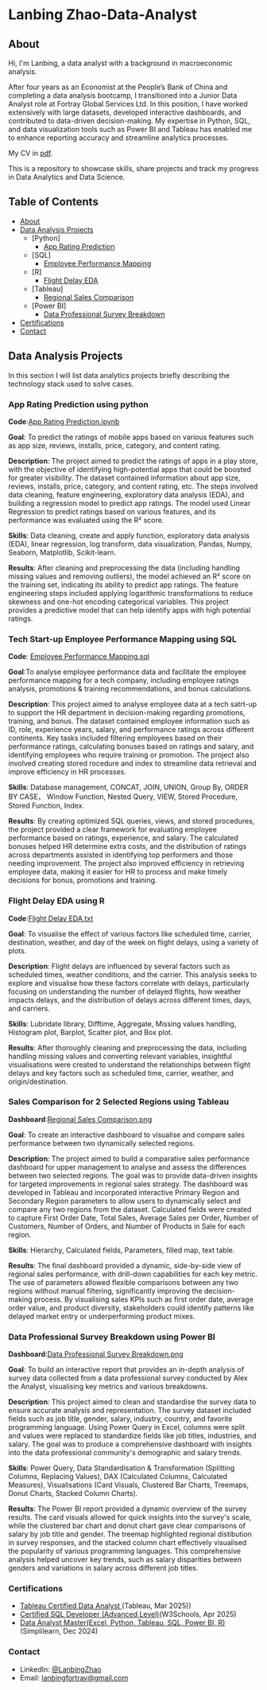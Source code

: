 # Lanbing Zhao-Data-Analyst
## About
Hi, I'm Lanbing, a data analyst with a background in macroeconomic analysis. <br>

After four years as an Economist at the People’s Bank of China and completing a data analysis bootcamp, I transitioned into a Junior Data Analyst role at Fortray Global Services Ltd. In this position, I have worked extensively with large datasets, developed interactive dashboards, and contributed to data-driven decision-making. My expertise in Python, SQL, and data visualization tools such as Power BI and Tableau has enabled me to enhance reporting accuracy and streamline analytics processes.<br> 

My CV in [pdf](https://github.com/zhaoycy/Portfolio-Projects/blob/main/Lanbing%20Zhao%20-%20CV%20-%20Data%20Analyst.pdf).<br>

This is a repository to showcase skills, share projects and track my progress in Data Analytics and Data Science.<br>

## Table of Contents
- [About](#about)
- [Data Analysis Projects](#data-analysis-projects)
  - [Python]
    - [App Rating Prediction](#app-rating-prediction-using-python)
  - [SQL]
    - [Employee Performance Mapping](#Tech-Start-up-Employee-Performance-Mapping-using-SQL)
  - [R]
    - [Flight Delay EDA](#Flight-Delay-EDA-using-R)
  - [Tableau]
    - [Regional Sales Comparison](#Sales-Comparison-for-2-Selected-Regions-using-Tableau)
  - [Power BI]
    - [Data Professional Survey Breakdown](#Data-Professional-Survey-Breakdown-using-Power-BI)
- [Certifications](#certifications)
- [Contact](#contact)

## Data Analysis Projects
 In this section I will list data analytics projects briefly describing the technology stack used to solve cases.

### App Rating Prediction using python
**Code**:[App Rating Prediction.ipynb](https://github.com/zhaoycy/Data-Analysis/blob/main/App_Rating_Prediction.ipynb)

**Goal**: To predict the ratings of mobile apps based on various features such as app size, reviews, installs, price, category, and content rating.

**Description**: The project aimed to predict the ratings of apps in a play store, with the objective of identifying high-potential apps that could be boosted for greater visibility. The dataset contained information about app size, reviews, installs, price, category, and content rating, etc. The steps involved data cleaning, feature engineering, exploratory data analysis (EDA), and building a regression model to predict app ratings. The model used Linear Regression to predict ratings based on various features, and its performance was evaluated using the R² score.

**Skills**: Data cleaning, create and apply function, exploratory data analysis (EDA), linear regression, log transform, data visualization, Pandas, Numpy, Seaborn, Matplotlib, Scikit-learn.

**Results**: After cleaning and preprocessing the data (including handling missing values and removing outliers), the model achieved an R² score on the training set, indicating its ability to predict app ratings. The feature engineering steps included applying logarithmic transformations to reduce skewness and one-hot encoding categorical variables. This project provides a predictive model that can help identify apps with high potential ratings.

### Tech Start-up Employee Performance Mapping using SQL
**Code**: [Employee Performance Mapping.sql](https://github.com/zhaoycy/Data-Analysis/blob/main/Tech_Start-up_Employee_Performance_Mapping.sql)

**Goal**:To analyse employee performance data and facilitate the employee performance mapping for a tech company, including employee ratings analysis, promotions & training recommendations, and bonus calculations.

**Description**: This project aimed to analyse employee data at a tech satrt-up to support the HR department in decision-making regarding promotions, training, and bonus. The dataset contained employee information such as ID, role, experience years, salary, and performance ratings across different continents. Key tasks included filtering employees based on their performance ratings, calculating bonuses based on ratings and salary, and identifying employees who require training or promotion. The project also involved creating stored rocedure and index to streamline data retrieval and improve efficiency in HR processes.

**Skills**: Database management, CONCAT, JOIN, UNION, Group By, ORDER BY CASE， Window Function, Nested Query, VIEW, Stored Procedure, Stored Function, Index.

**Results**: By creating optimized SQL queries, views, and stored procedures, the project provided a clear framework for evaluating employee performance based on ratings, experience, and salary. The calculated bonuses helped HR determine extra costs, and the distribution of ratings across departments assisted in identifying top performers and those needing improvement. The project also improved efficiency in retrieving employee data, making it easier for HR to process and make timely decisions for bonus, promotions and training.

### Flight Delay EDA using R
**Code**:[Flight Delay EDA.txt](https://github.com/zhaoycy/Data-Analysis/blob/main/Flight%20Delay%20EDA.txt)

**Goal**: To visualise the effect of various factors like scheduled time, carrier, destination, weather, and day of the week on flight delays, using a variety of plots.

**Description**: Flight delays are influenced by several factors such as scheduled times, weather conditions, and the carrier. This analysis seeks to explore and visualise how these factors correlate with delays, particularly focusing on understanding the number of delayed flights, how weather impacts delays, and the distribution of delays across different times, days, and carriers.

**Skills**: Lubridate library, Difftime, Aggregate, Missing values handling, Histogram plot, Barplot, Scatter plot, and Box plot.

**Results**: After thoroughly cleaning and preprocessing the data, including handling missing values and converting relevant variables, insightful visualisations were created to understand the relationships between flight delays and key factors such as scheduled time, carrier, weather, and origin/destination. 

### Sales Comparison for 2 Selected Regions using Tableau
**Dashboard**:[Regional Sales Comparison.png](https://github.com/zhaoycy/Data-Analysis/blob/main/Sales%20Comparison%20for%202%20Selected%20Regions.png)

**Goal**: To create an interactive dashboard to visualise and compare sales performance between two dynamically selected regions.

**Description**: The project aimed to build a comparative sales performance dashboard for upper management to analyse and assess the differences between two selected regions. The goal was to provide data-driven insights for targeted improvements in regional sales strategy. The dashboard was developed in Tableau and incorporated interactive Primary Region and Secondary Region parameters to allow users to dynamically select and compare any two regions from the dataset. Calculated fields were created to capture First Order Date, Total Sales, Average Sales per Order, Number of Customers, Number of Orders, and Number of Products in Sale for each region. 

**Skills**: Hierarchy, Calculated fields, Parameters, filled map, text table.

**Results**: The final dashboard provided a dynamic, side-by-side view of regional sales performance, with drill-down capabilities for each key metric. The use of parameters allowed flexible comparisons between any two regions without manual filtering, significantly improving the decision-making process. By visualising sales KPIs such as first order date, average order value, and product diversity, stakeholders could identify patterns like delayed market entry or underperforming product mixes. 

### Data Professional Survey Breakdown using Power BI
**Dashboard**:[Data Professional Survey Breakdown.png](https://github.com/zhaoycy/Data-Analysis/blob/main/Data%20Professional%20Survey%20Breakdown.png)

**Goal**: To build an interactive report that provides an in-depth analysis of survey data collected from a data professional survey conducted by Alex the Analyst, visualising key metrics and various breakdowns.

**Description**: This project aimed to clean and standardise the survey data to ensure accurate analysis and representation. The survey dataset included fields such as job title, gender, salary, industry, country, and favorite programming language. Using Power Query in Excel, columns were split and values were replaced to standardize fields like job titles, industries, and salary. The goal was to produce a comprehensive dashboard with insights into the data professional community's demographic and salary trends.

**Skills**: Power Query, Data Standardisation & Transformation (Splitting Columns, Replacing Values), DAX (Calculated Columns, Calculated Measures), Visualisations (Card Visuals, Clustered Bar Charts, Treemaps, Donut Charts, Stacked Column Charts).

**Results**: The Power BI report provided a dynamic overview of the survey results. The card visuals allowed for quick insights into the survey's scale, while the clustered bar chart and donut chart gave clear comparisons of salary by job title and gender. The treemap highlighted regional distibution in survey responses, and the stacked column chart effectively visualised the popularity of various programming languages. This comprehensive analysis helped uncover key trends, such as salary disparities between genders and variations in salary across different job titles. 

### Certifications
- [Tableau Certified Data Analyst ](https://github.com/zhaoycy/Data-Analysis/blob/main/Tableau%20Certified%20Data%20Analyst%20Certificate%20from%20Tableau.pdf)(Tableau, Mar 2025))
- [Certified SQL Developer (Advanced Level)](https://verify.w3schools.com/1PUOVYI5N0)(W3Schools, Apr 2025) 
- [Data Analyst Master(Excel, Python, Tableau, SQL, Power BI, R)](https://fortraynetworks.lms.simplilearn.com/dashboard/certificate) (Simplilearn, Dec 2024)

### Contact
- LinkedIn: [@LanbingZhao](https://www.linkedin.com/in/lanbing-zhao-306603264/)
- Email: lanbingfortray@gmail.com

